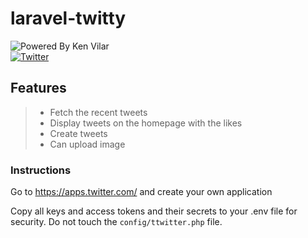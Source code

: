 # laravel-twitty
![Powered By Ken Vilar](https://img.shields.io/badge/Powered%20by-Ken%20Vilar-blue.svg)  
[![Twitter](https://img.shields.io/twitter/url/https/github.com/kenvilar/laravel-twitty/.svg?style=social)](https://twitter.com/intent/tweet?text=Wow:&url=https%3A%2F%2Fgithub.com%2Fkenvilar%2Flaravel-twitty%2F) 

## Features
> * Fetch the recent tweets
> * Display tweets on the homepage with the likes   
> * Create tweets
> * Can upload image

### Instructions
Go to https://apps.twitter.com/ and create your own application

Copy all keys and access tokens and their secrets to your .env file for security. Do not touch the `config/ttwitter.php` file.

